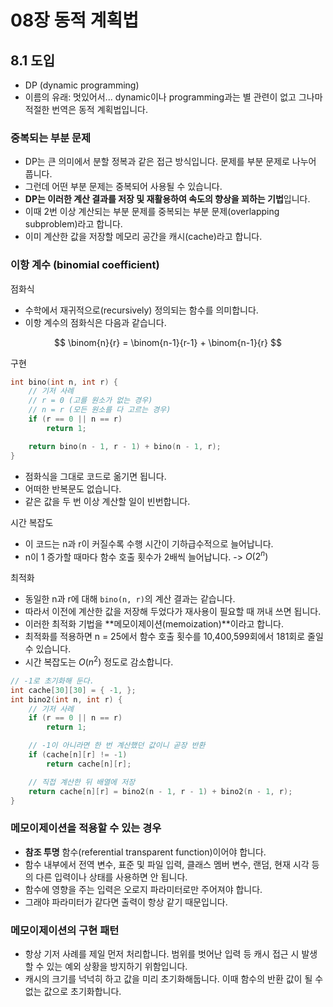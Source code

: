 # 08장 동적 계획법

## 8.1 도입

- DP (dynamic programming)
- 이름의 유래: 멋있어서... dynamic이나 programming과는 별 관련이 없고 그나마 적절한 번역은 동적 계획법입니다.

### 중복되는 부분 문제

- DP는 큰 의미에서 분할 정복과 같은 접근 방식입니다. 문제를 부분 문제로 나누어 풉니다.
- 그런데 어떤 부분 문제는 중복되어 사용될 수 있습니다.
- **DP는 이러한 계산 결과를 저장 및 재활용하여 속도의 향상을 꾀하는 기법**입니다.
- 이때 2번 이상 계산되는 부분 문제를 중복되는 부분 문제(overlapping subproblem)라고 합니다.
- 이미 계산한 값을 저장할 메모리 공간을 캐시(cache)라고 합니다.

### 이항 계수 (binomial coefficient)

점화식

- 수학에서 재귀적으로(recursively) 정의되는 함수를 의미합니다.
- 이항 계수의 점화식은 다음과 같습니다.

$$ \binom{n}{r} = \binom{n-1}{r-1} + \binom{n-1}{r} $$

구현

```c++
int bino(int n, int r) {
    // 기저 사례
    // r = 0 (고를 원소가 없는 경우)
    // n = r (모든 원소를 다 고르는 경우)
    if (r == 0 || n == r)
        return 1;

    return bino(n - 1, r - 1) + bino(n - 1, r);
}
```

- 점화식을 그대로 코드로 옮기면 됩니다.
- 어떠한 반복문도 없습니다.
- 같은 값을 두 번 이상 계산할 일이 빈번합니다.

시간 복잡도

- 이 코드는 n과 r이 커질수록 수행 시간이 기하급수적으로 늘어납니다.
- n이 1 증가할 때마다 함수 호출 횟수가 2배씩 늘어납니다. -> $O(2^n)$

최적화

- 동일한 n과 r에 대해 `bino(n, r)`의 계산 결과는 같습니다.
- 따라서 이전에 계산한 값을 저장해 두었다가 재사용이 필요할 때 꺼내 쓰면 됩니다.
- 이러한 최적화 기법을 **메모이제이션(memoization)**이라고 합니다.
- 최적화를 적용하면 n = 25에서 함수 호출 횟수를 10,400,599회에서 181회로 줄일 수 있습니다.
- 시간 복잡도는 $O(n^2)$ 정도로 감소합니다.

```c++  
// -1로 초기화해 둔다.
int cache[30][30] = { -1, };
int bino2(int n, int r) {
    // 기저 사례
    if (r == 0 || n == r)
        return 1;

    // -1이 아니라면 한 번 계산했던 값이니 곧장 반환
    if (cache[n][r] != -1)
        return cache[n][r];

    // 직접 계산한 뒤 배열에 저장
    return cache[n][r] = bino2(n - 1, r - 1) + bino2(n - 1, r);
}
```

### 메모이제이션을 적용할 수 있는 경우

- **참조 투명** 함수(referential transparent function)이어야 합니다.
- 함수 내부에서 전역 변수, 표준 및 파일 입력, 클래스 멤버 변수, 랜덤, 현재 시각 등의 다른 입력이나 상태를 사용하면 안 됩니다.
- 함수에 영향을 주는 입력은 오로지 파라미터로만 주어져야 합니다.
- 그래야 파라미터가 같다면 출력이 항상 같기 때문입니다.

### 메모이제이션의 구현 패턴

- 항상 기저 사례를 제일 먼저 처리합니다. 범위를 벗어난 입력 등 캐시 접근 시 발생할 수 있는 예외 상황을 방지하기 위함입니다.
- 캐시의 크기를 넉넉히 하고 값을 미리 초기화해둡니다. 이때 함수의 반환 값이 될 수 없는 값으로 초기화합니다.
